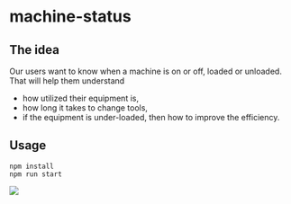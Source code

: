 # machine-status

## The idea
Our users want to know when a machine is on or off, loaded or unloaded. That will help them understand 

* how utilized their equipment is, 
* how long it takes to change tools, 
* if the equipment is under-loaded, then how to improve the efficiency.

## Usage

```
npm install
npm run start
```

![](https://raw.githubusercontent.com/Fernack/machine-status/main/demo.gif)